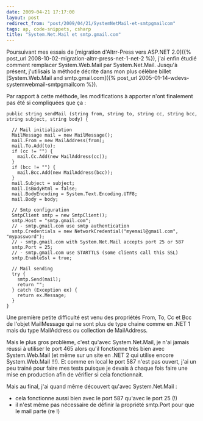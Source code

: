 ```yaml
---
date: 2009-04-21 17:17:00
layout: post
redirect_from: "post/2009/04/21/SystemNetMail-et-smtpgmailcom"
tags: ap, code-snippets, csharp
title: "System.Net.Mail et smtp.gmail.com"
---
```


Poursuivant mes essais de [migration d'Altrr-Press vers ASP.NET 2.0]({% post_url 2008-10-02-migration-altrr-press-net-1-net-2 %}), j'ai enfin étudié comment
remplacer System.Web.Mail par System.Net.Mail. Jusqu'à présent, j'utilisais la
méthode décrite dans mon plus célèbre billet [System.Web.Mail and smtp.gmail.com]({% post_url 2005-01-14-wdevs-systemwebmail-smtpgmailcom %}).

Par rapport à cette méthode, les modifications à apporter n'ont finalement
pas été si compliquées que ça :

```
public string sendMail (string from, string to, string cc, string bcc, string subject, string body) {

  // Mail initialization
  MailMessage mail = new MailMessage();
  mail.From = new MailAddress(from);
  mail.To.Add(to);
  if (cc != "") {
    mail.Cc.Add(new MailAddress(cc));
  }
  if (bcc != "") {
    mail.Bcc.Add(new MailAddress(bcc));
  }
  mail.Subject = subject;
  mail.IsBodyHtml = false;
  mail.BodyEncoding = System.Text.Encoding.UTF8;
  mail.Body = body;

  // Smtp configuration
  SmtpClient smtp = new SmtpClient();
  smtp.Host = "smtp.gmail.com";
  // - smtp.gmail.com use smtp authentication
  smtp.Credentials = new NetworkCredential("myemail@gmail.com", "mypassword");
  // - smtp.gmail.com with System.Net.Mail accepts port 25 or 587
  smtp.Port = 25;
  // - smtp.gmail.com use STARTTLS (some clients call this SSL)
  smtp.EnableSsl = true;

  // Mail sending
  try {
    smtp.Send(mail);
    return "";
  } catch (Exception ex) {
    return ex.Message;
  }
}
```

Une première petite difficulté est venu des propriétés From, To, Cc et Bcc
de l'objet MailMessage qui ne sont plus de type chaine comme en .NET 1 mais du
type MailAddress ou collection de MailAddress.

Mais le plus gros problème, c'est qu'avec System.Net.Mail, je n'ai jamais
réussi à utiliser le port 465 alors qu'il fonctionne très bien avec
System.Web.Mail (et même sur un site en .NET 2 qui utilise encore
System.Web.Mail !!!). Et comme en local le port 587 n'est pas ouvert, j'ai un
peu trainé pour faire mes tests puisque je devais à chaque fois faire une mise
en production afin de vérifier si cela fonctionnait.

Mais au final, j'ai quand même découvert qu'avec System.Net.Mail :

* cela fonctionne aussi bien avec le port 587 qu'avec le port 25 (!)
* il n'est même pas nécessaire de définir la propriété smtp.Port pour que le
mail parte (re !)
